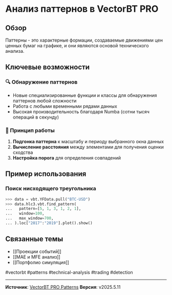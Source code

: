 # Анализ паттернов в VectorBT PRO

## Обзор
Паттерны - это характерные формации, создаваемые движениями цен ценных бумаг на графике, и они являются основой технического анализа.

## Ключевые возможности

### 🔍 Обнаружение паттернов
- Новые специализированные функции и классы для обнаружения паттернов любой сложности
- Работа с любыми временными рядами данных
- Высокая производительность благодаря Numba (сотни тысяч операций в секунду)

### 📐 Принцип работы
1. **Подгонка паттерна** к масштабу и периоду выбранного окна данных
2. **Вычисление расстояния** между элементами для получения оценки сходства
3. **Настройка порога** для определения совпадений

## Пример использования

### Поиск нисходящего треугольника
```python
>>> data = vbt.YFData.pull("BTC-USD")
>>> data.hlc3.vbt.find_pattern(
...   pattern=[5, 1, 3, 1, 2, 1],
...   window=100,
...   max_window=700,
... ).loc["2017":"2019"].plot().show()
```

## Связанные темы
- [[Проекции событий]]
- [[MAE и MFE анализ]]
- [[Портфолио симуляция]]

#vectorbt #patterns #technical-analysis #trading #detection

---
**Источник**: [VectorBT PRO Patterns](https://vectorbt.pro/pvt_7bb7e815/features/analysis/#patterns)
**Версия**: v2025.5.11